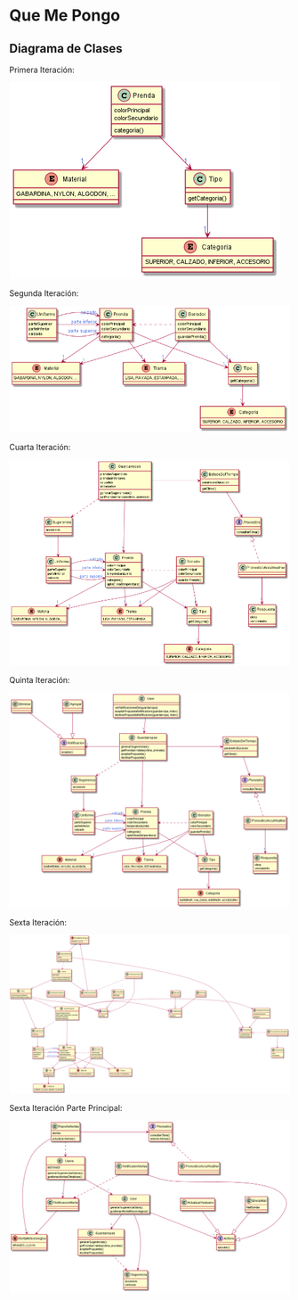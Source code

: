 # Que Me Pongo

## Diagrama de Clases

Primera Iteración:

![alt text](https://github.com/SolVarisco/QueMePongo/blob/main/assets/QMP-Primera%20Iteracion.png?raw=true)



Segunda Iteración:

![alt text](https://github.com/SolVarisco/QueMePongo/blob/main/assets/QMP-Segunda%20Iteracion.png?raw=true)


Cuarta Iteración:

![alt text](https://github.com/SolVarisco/QueMePongo/blob/main/assets/QMP-Cuarta%20Iteracion.png?raw=true)

Quinta Iteración:

![alt text](https://github.com/SolVarisco/QueMePongo/blob/main/assets/QMP-Quinta%20Iteracion.png?raw=true)

Sexta Iteración:

![alt text](https://github.com/SolVarisco/QueMePongo/blob/main/assets/QMP-Sexta%20Iteracion.png?raw=true)

Sexta Iteración Parte Principal:

![alt text](https://github.com/SolVarisco/QueMePongo/blob/main/assets/QMP-Sexta%20Iteracion%20Principal.png?raw=true)

